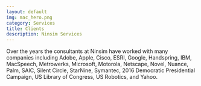```yaml
---
layout: default
img: mac_hero.png
category: Services
title: Clients
description: Ninsim Services
---
```

Over the years the consultants at Ninsim have worked with many companies including Adobe, Apple, Cisco, ESRI, Google, Handspring, IBM, MacSpeech, Metrowerks, Microsoft, Motorola, Netscape, Novel, Nuance, Palm, SAIC, Silent Circle, StarNine, Symantec, 2016 Democratic Presidential Campaign, US Library of Congress, US Robotics, and Yahoo.